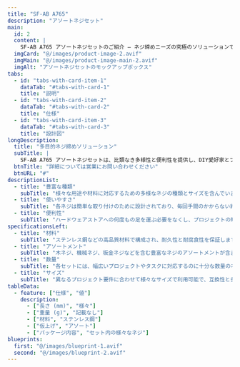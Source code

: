 ```yaml
---
title: "SF-AB A765"
description: "アソートネジセット" 
main:
  id: 2
  content: |
    SF-AB A765 アソートネジセットのご紹介 – ネジ締めニーズの究極のソリューションです。この包括的なセットには、様々なプロジェクトを簡単かつ精密に取り組むために細心にキュレーションされた多種多様なネジが含まれています。
  imgCard: "@/images/product-image-2.avif"
  imgMain: "@/images/product-image-main-2.avif"
  imgAlt: "アソートネジセットのモックアップボックス"
tabs:
  - id: "tabs-with-card-item-1"
    dataTab: "#tabs-with-card-1"
    title: "説明"
  - id: "tabs-with-card-item-2"
    dataTab: "#tabs-with-card-2"
    title: "仕様"
  - id: "tabs-with-card-item-3"
    dataTab: "#tabs-with-card-3"
    title: "設計図"
longDescription:
  title: "多目的ネジ締めソリューション"
  subTitle: |
    SF-AB A765 アソートネジセットは、比類なき多様性と便利性を提供し、DIY愛好家とプロフェッショナルの両方にとって完璧な選択肢となります。包括的なネジの選択肢で、仕事に必要な適切なファスナーを常に手に入れることができます。
  btnTitle: "詳細については営業にお問い合わせください"
  btnURL: "#"
descriptionList:
  - title: "豊富な種類"
    subTitle: "様々な用途や材料に対応するための多様なネジの種類とサイズを含んでいます。"
  - title: "使いやすさ"
    subTitle: "各ネジは簡単な取り付けのために設計されており、毎回手間のかからない締め付けを保証します。"
  - title: "便利性"
    subTitle: "ハードウェアストアへの何度もの足を運ぶ必要をなくし、プロジェクトの時間と労力を節約します。"
specificationsLeft:
  - title: "材料"
    subTitle: "ステンレス鋼などの高品質材料で構成され、耐久性と耐腐食性を保証します。"
  - title: "アソートメント"
    subTitle: "木ネジ、機械ネジ、板金ネジなどを含む豊富なネジのアソートメントが含まれています。"
  - title: "数量"
    subTitle: "各セットには、幅広いプロジェクトやタスクに対応するのに十分な数量のネジが含まれています。"
  - title: "サイズ"
    subTitle: "異なるプロジェクト要件に合わせて様々なサイズで利用可能で、互換性と多様性を保証します。"
tableData:
  - feature: ["仕様", "値"]
    description:
      - ["長さ (mm)", "様々"]
      - ["重量 (g)", "記載なし"]
      - ["材料", "ステンレス鋼"]
      - ["仮上げ", "アソート"]
      - ["パッケージ内容", "セット内の様々なネジ"]
blueprints:
  first: "@/images/blueprint-1.avif"
  second: "@/images/blueprint-2.avif"
---
```

